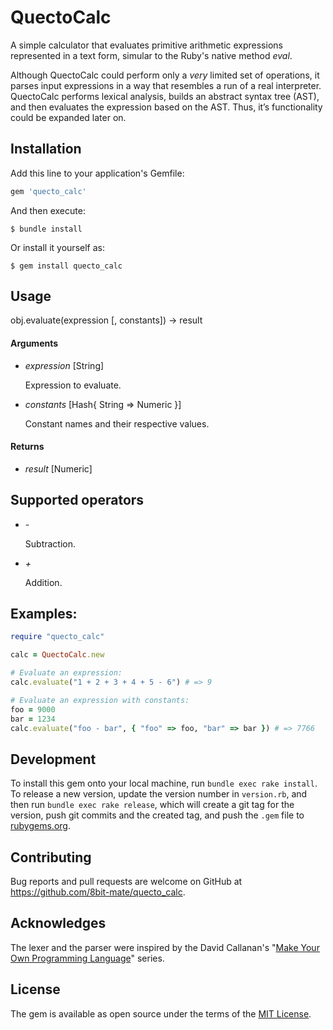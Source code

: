 # QuectoCalc

A simple calculator that evaluates primitive arithmetic expressions represented in a text form, simular to the Ruby's native method _eval_.

Although QuectoCalc could perform only a _very_ limited set of operations, it parses input expressions in a way that resembles a run of a real interpreter. QuectoCalc performs lexical analysis, builds an abstract syntax tree (AST), and then evaluates the expression based on the AST. Thus, it’s functionality could be expanded later on.

## Installation

Add this line to your application's Gemfile:

```ruby
gem 'quecto_calc'
```

And then execute:

    $ bundle install

Or install it yourself as:

    $ gem install quecto_calc

## Usage

obj.evaluate(expression [, constants]) -> result

#### Arguments

+ _expression_ [String]

    Expression to evaluate.

+ _constants_ [Hash{ String => Numeric }]

    Constant names and their respective values.

#### Returns

+ _result_ [Numeric]

## Supported operators

+ _-_

    Subtraction.

+ _+_ 

    Addition.

## Examples:

```ruby
require "quecto_calc"

calc = QuectoCalc.new

# Evaluate an expression:
calc.evaluate("1 + 2 + 3 + 4 + 5 - 6") # => 9

# Evaluate an expression with constants:
foo = 9000
bar = 1234
calc.evaluate("foo - bar", { "foo" => foo, "bar" => bar }) # => 7766
```

## Development

To install this gem onto your local machine, run `bundle exec rake install`. To release a new version, update the version number in `version.rb`, and then run `bundle exec rake release`, which will create a git tag for the version, push git commits and the created tag, and push the `.gem` file to [rubygems.org](https://rubygems.org).

## Contributing

Bug reports and pull requests are welcome on GitHub at https://github.com/8bit-mate/quecto_calc.

## Acknowledges

The lexer and the parser were inspired by the David Callanan's "[Make Your Own Programming Language](https://github.com/davidcallanan/py-myopl-code)" series.

## License

The gem is available as open source under the terms of the [MIT License](https://opensource.org/licenses/MIT).
